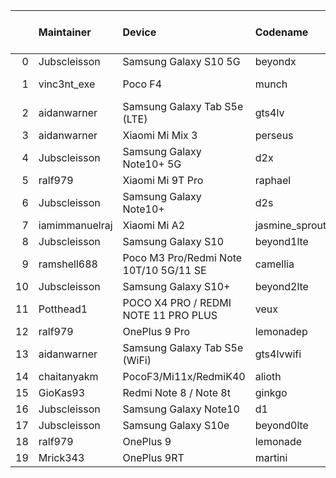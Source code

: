 |    | Maintainer     | Device                                 | Codename       |   Last Pex Version | Device Status   |
|---:|:---------------|:---------------------------------------|:---------------|-------------------:|:----------------|
|  0 | Jubscleisson   | Samsung Galaxy S10 5G                  | beyondx        |                5.9 | Active          |
|  1 | vinc3nt_exe    | Poco F4                                | munch          |                5.7 | Not-Maintained  |
|  2 | aidanwarner    | Samsung Galaxy Tab S5e (LTE)           | gts4lv         |                5.1 | Active          |
|  3 | aidanwarner    | Xiaomi Mi Mix 3                        | perseus        |                5.1 | Active          |
|  4 | Jubscleisson   | Samsung Galaxy Note10+ 5G              | d2x            |                5.9 | Active          |
|  5 | ralf979        | Xiaomi Mi 9T Pro                       | raphael        |                5.1 | Active          |
|  6 | Jubscleisson   | Samsung Galaxy Note10+                 | d2s            |                5.9 | Active          |
|  7 | iamimmanuelraj | Xiaomi Mi A2                           | jasmine_sprout |                5.6 | In-Active       |
|  8 | Jubscleisson   | Samsung Galaxy S10                     | beyond1lte     |                5.9 | Active          |
|  9 | ramshell688    | Poco M3 Pro/Redmi Note 10T/10 5G/11 SE | camellia       |                5.1 | Active          |
| 10 | Jubscleisson   | Samsung Galaxy S10+                    | beyond2lte     |                5.9 | Active          |
| 11 | Potthead1      | POCO X4 PRO / REDMI NOTE 11 PRO PLUS   | veux           |                5.7 | In-Active       |
| 12 | ralf979        | OnePlus 9 Pro                          | lemonadep      |                5.8 | Active          |
| 13 | aidanwarner    | Samsung Galaxy Tab S5e (WiFi)          | gts4lvwifi     |                5.1 | Active          |
| 14 | chaitanyakm    | PocoF3/Mi11x/RedmiK40                  | alioth         |                5.1 | Active          |
| 15 | GioKas93       | Redmi Note 8 / Note 8t                 | ginkgo         |                5.1 | Active          |
| 16 | Jubscleisson   | Samsung Galaxy Note10                  | d1             |                5.9 | Active          |
| 17 | Jubscleisson   | Samsung Galaxy S10e                    | beyond0lte     |                5.9 | Active          |
| 18 | ralf979        | OnePlus 9                              | lemonade       |                5.9 | Active          |
| 19 | Mrick343       | OnePlus 9RT                            | martini        |                5.1 | Active          |
